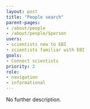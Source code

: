 ```yaml
---
layout: post
title: "People search"
parent-pages:
- /about/people
- /about/people/$person
users:
- scientists new to EBI
- scientists familiar with EBI
goals:
- Connect scientists
priority: 2
role:
- navigation
- informational
---
```


No further description.
